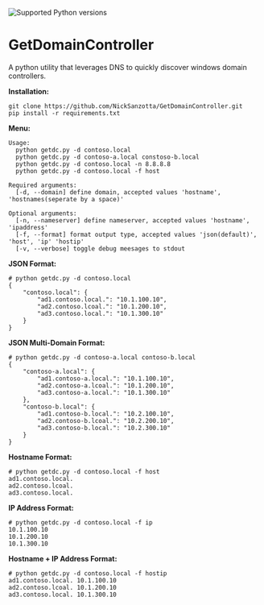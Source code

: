 ![Supported Python versions](https://img.shields.io/badge/python-3.7-green.svg)

# GetDomainController
A python utility that leverages DNS to quickly discover windows domain controllers.

**Installation:**

    git clone https://github.com/NickSanzotta/GetDomainController.git
    pip install -r requirements.txt
    
**Menu:**
```
Usage:
  python getdc.py -d contoso.local
  python getdc.py -d contoso-a.local constoso-b.local
  python getdc.py -d contoso.local -n 8.8.8.8
  python getdc.py -d contoso.local -f host

Required arguments:
  [-d, --domain] define domain, accepted values 'hostname', 'hostnames(seperate by a space)'

Optional arguments:
  [-n, --nameserver] define nameserver, accepted values 'hostname', 'ipaddress'
  [-f, --format] format output type, accepted values 'json(default)', 'host', 'ip' 'hostip'
  [-v, --verbose] toggle debug meesages to stdout
```

**JSON Format:**
```
# python getdc.py -d contoso.local
{
    "contoso.local": {
        "ad1.contoso.local.": "10.1.100.10",
        "ad2.contoso.lcoal.": "10.1.200.10",
        "ad3.contoso.local.": "10.1.300.10"
    }
}
```

**JSON Multi-Domain Format:**
```
# python getdc.py -d contoso-a.local contoso-b.local
{
    "contoso-a.local": {
        "ad1.contoso-a.local.": "10.1.100.10",
        "ad2.contoso-a.lcoal.": "10.1.200.10",
        "ad3.contoso-a.local.": "10.1.300.10"
    },
    "contoso-b.local": {
        "ad1.contoso-b.local.": "10.2.100.10",
        "ad2.contoso-b.lcoal.": "10.2.200.10",
        "ad3.contoso-b.local.": "10.2.300.10"
    }
}
```

**Hostname Format:**
```
# python getdc.py -d contoso.local -f host
ad1.contoso.local.
ad2.contoso.lcoal.
ad3.contoso.local.
```

**IP Address Format:**
```
# python getdc.py -d contoso.local -f ip
10.1.100.10
10.1.200.10
10.1.300.10
```

**Hostname + IP Address Format:**
```
# python getdc.py -d contoso.local -f hostip
ad1.contoso.local. 10.1.100.10
ad2.contoso.lcoal. 10.1.200.10
ad3.contoso.local. 10.1.300.10
```
